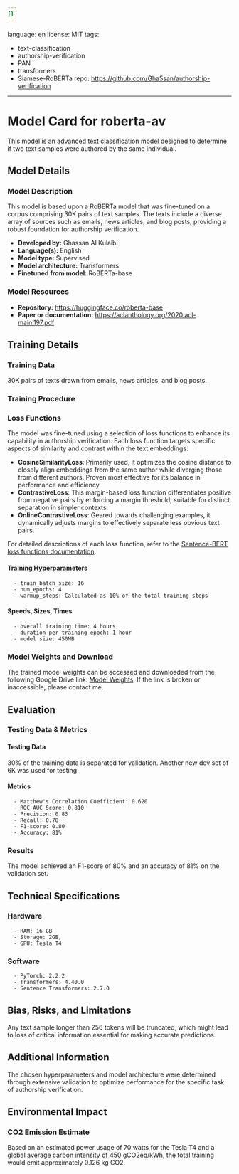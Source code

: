 ```yaml
---
{}
---
```

language: en
license: MIT
tags:
- text-classification
- authorship-verification
- PAN
- transformers
- Siamese-RoBERTa
repo: https://github.com/Gha5san/authorship-verification

---

# Model Card for roberta-av

<!-- Provide a quick summary of what the model is/does. -->

This model is an advanced text classification model designed to determine if two text samples were authored by the same individual.


## Model Details

### Model Description

<!-- Provide a longer summary of what this model is. -->

This model is based upon a RoBERTa model that was fine-tuned on a corpus comprising 30K pairs of text samples. The texts include a diverse array of sources such as emails, news articles, and blog posts, providing a robust foundation for authorship verification.

- **Developed by:** Ghassan Al Kulaibi
- **Language(s):** English
- **Model type:** Supervised
- **Model architecture:** Transformers
- **Finetuned from model:** RoBERTa-base

### Model Resources

<!-- Provide links where applicable. -->

- **Repository:** https://huggingface.co/roberta-base
- **Paper or documentation:** https://aclanthology.org/2020.acl-main.197.pdf

## Training Details

### Training Data

<!-- This is a short stub of information on the training data that was used, and documentation related to data pre-processing or additional filtering (if applicable). -->

30K pairs of texts drawn from emails, news articles, and blog posts.

### Training Procedure

<!-- This relates heavily to the Technical Specifications. Content here should link to that section when it is relevant to the training procedure. -->

### Loss Functions

The model was fine-tuned using a selection of loss functions to enhance its capability in authorship verification. Each loss function targets specific aspects of similarity and contrast within the text embeddings:

- **CosineSimilarityLoss**: Primarily used, it optimizes the cosine distance to closely align embeddings from the same author while diverging those from different authors. Proven most effective for its balance in performance and efficiency.
- **ContrastiveLoss**: This margin-based loss function differentiates positive from negative pairs by enforcing a margin threshold, suitable for distinct separation in simpler contexts.
- **OnlineContrastiveLoss**: Geared towards challenging examples, it dynamically adjusts margins to effectively separate less obvious text pairs.

For detailed descriptions of each loss function, refer to the [Sentence-BERT loss functions documentation](https://www.sbert.net/docs/package_reference/losses.html).


#### Training Hyperparameters

<!-- This is a summary of the values of hyperparameters used in training the model. -->


      - train_batch_size: 16
      - num_epochs: 4
      - warmup_steps: Calculated as 10% of the total training steps

#### Speeds, Sizes, Times

<!-- This section provides information about how roughly how long it takes to train the model and the size of the resulting model. -->


      - overall training time: 4 hours
      - duration per training epoch: 1 hour
      - model size: 450MB

### Model Weights and Download

The trained model weights can be accessed and downloaded from the following Google Drive link: [Model Weights](https://drive.google.com/drive/folders/1lN3j9HR74CZ-6dk039DLN5o-jbLV9R6G?usp=sharing). If the link is broken or inaccessible, please contact me.

## Evaluation

<!-- This section describes the evaluation protocols and provides the results. -->

### Testing Data & Metrics

#### Testing Data

<!-- This should describe any evaluation data used (e.g., the development/validation set provided). -->

30% of the training data is separated for validation. Another new dev set of 6K was used for testing

#### Metrics

<!-- These are the evaluation metrics being used. -->


      - Matthew's Correlation Coefficient: 0.620
      - ROC-AUC Score: 0.810
      - Precision: 0.83
      - Recall: 0.78
      - F1-score: 0.80
      - Accuracy: 81%

### Results

The model achieved an F1-score of 80% and an accuracy of 81% on the validation set.

## Technical Specifications

### Hardware


      - RAM: 16 GB
      - Storage: 2GB,
      - GPU: Tesla T4

### Software

      - PyTorch: 2.2.2
      - Transformers: 4.40.0
      - Sentence Transformers: 2.7.0

## Bias, Risks, and Limitations

<!-- This section is meant to convey both technical and sociotechnical limitations. -->

Any text sample longer than 256 tokens will be truncated, which might lead to loss of critical information essential for making accurate predictions.

## Additional Information

<!-- Any other information that would be useful for other people to know. -->

The chosen hyperparameters and model architecture were determined through extensive validation to optimize performance for the specific task of authorship verification.

## Environmental Impact

### CO2 Emission Estimate

Based on an estimated power usage of 70 watts for the Tesla T4 and a global average carbon intensity of 450 gCO2eq/kWh, the total training would emit approximately 0.126 kg CO2. 
